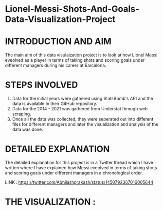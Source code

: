 # Lionel-Messi-Shots-And-Goals-Data-Visualization-Project

# INTRODUCTION AND AIM
The main aim of this data visulaization project is to look at how Lionel Messi eveolved as a player in terms of taking shots and scoring goals under different managers during his
career at Barcelona.

# STEPS INVOLVED
1. Data for the initial years were gathered using StatsBomb's API and the data is available in their GitHub repository.
2. Data for the 2014 - 2021 was gathered from Understat through web scraping.
3. Once all the data was collected, they were seperated out into different files for different managers and later the visualization and analysis of the data
was done.

# DETAILED EXPLANATION
The detailed explanation for this project is in a Twitter thread which I have written where I have explained how Messi eveolved in terms of taking shots and scoring goals under
different managers in a chronological order.

LINK : 
https://twitter.com/Abhilashprakash/status/1450792367016005644

# THE VISUALIZATION :



